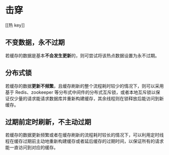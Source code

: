 # 击穿
[[热 key]]

## 不变数据，永不过期
若缓存的数据是基本**不会发生更新**的，则可尝试将该热点数据设置为永不过期。
## 分布式锁
若缓存的数据**更新不频繁**，且缓存刷新的整个流程耗时较少的情况下，则可以采用基于 Redis、zookeeper 等分布式中间件的分布式互斥锁，或者本地互斥锁以保证仅少量的请求能请求数据库并重新构建缓存，其余线程则在锁释放后能访问到新缓存。
## 过期前定时刷新，不主动过期
若缓存的数据更新频繁或者在缓存刷新的流程耗时较长的情况下，可以利用定时线程在缓存过期前主动地重新构建缓存或者延后缓存的过期时间，以保证所有的请求能一直访问到对应的缓存。